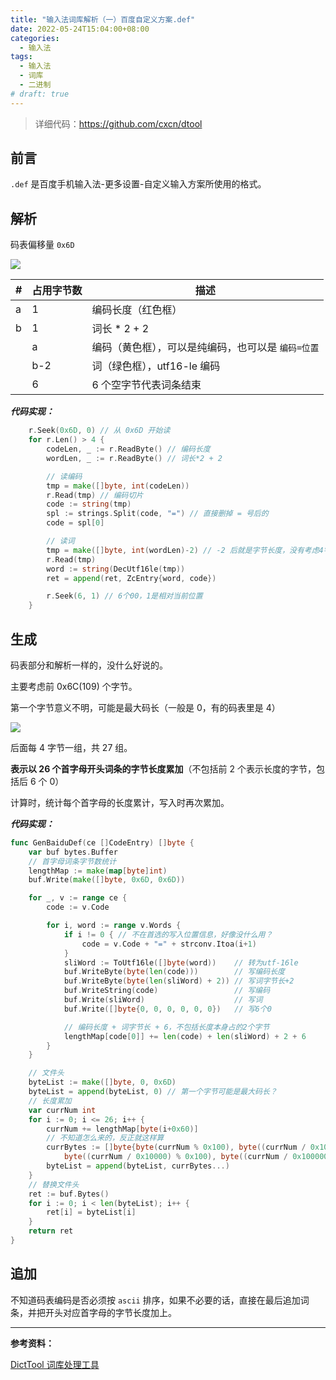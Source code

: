 ```yaml
---
title: "输入法词库解析（一）百度自定义方案.def"
date: 2022-05-24T15:04:00+08:00
categories:
  - 输入法
tags:
  - 输入法
  - 词库
  - 二进制
# draft: true
---
```


> 详细代码：<https://github.com/cxcn/dtool>

## 前言

`.def` 是百度手机输入法-更多设置-自定义输入方案所使用的格式。

## 解析

码表偏移量 `0x6D`

![](https://tucang.cc/api/image/show/3ab4d59dda60d731eb6ddb55c7694bd5)

| #   | 占用字节数 | 描述                                               |
| --- | ---------- | -------------------------------------------------- |
| a   | 1          | 编码长度（红色框）                                 |
| b   | 1          | 词长 \* 2 + 2                                      |
|     | a          | 编码（黄色框），可以是纯编码，也可以是 `编码=位置` |
|     | b-2        | 词（绿色框），utf16-le 编码                        |
|     | 6          | 6 个空字节代表词条结束                             |

**_代码实现：_**

```go
    r.Seek(0x6D, 0) // 从 0x6D 开始读
    for r.Len() > 4 {
        codeLen, _ := r.ReadByte() // 编码长度
        wordLen, _ := r.ReadByte() // 词长*2 + 2

        // 读编码
        tmp = make([]byte, int(codeLen))
        r.Read(tmp) // 编码切片
        code := string(tmp)
        spl := strings.Split(code, "=") // 直接删掉 = 号后的
        code = spl[0]

        // 读词
        tmp = make([]byte, int(wordLen)-2) // -2 后就是字节长度，没有考虑4字节的情况
        r.Read(tmp)
        word := string(DecUtf16le(tmp))
        ret = append(ret, ZcEntry{word, code})

        r.Seek(6, 1) // 6个00，1是相对当前位置
    }
```

## 生成

码表部分和解析一样的，没什么好说的。

主要考虑前 0x6C(109) 个字节。

第一个字节意义不明，可能是最大码长（一般是 0，有的码表里是 4）

![](https://tucang.cc/api/image/show/0af196fdd73d7d06ae6d74f3dcab8394)

后面每 4 字节一组，共 27 组。

**表示以 26 个首字母开头词条的字节长度累加**（不包括前 2 个表示长度的字节，包括后 6 个 0）

计算时，统计每个首字母的长度累计，写入时再次累加。

**_代码实现：_**

```go
func GenBaiduDef(ce []CodeEntry) []byte {
    var buf bytes.Buffer
    // 首字母词条字节数统计
    lengthMap := make(map[byte]int)
    buf.Write(make([]byte, 0x6D, 0x6D))

    for _, v := range ce {
        code := v.Code

        for i, word := range v.Words {
            if i != 0 { // 不在首选的写入位置信息，好像没什么用？
                code = v.Code + "=" + strconv.Itoa(i+1)
            }
            sliWord := ToUtf16le([]byte(word))    // 转为utf-16le
            buf.WriteByte(byte(len(code)))        // 写编码长度
            buf.WriteByte(byte(len(sliWord) + 2)) // 写词字节长+2
            buf.WriteString(code)                 // 写编码
            buf.Write(sliWord)                    // 写词
            buf.Write([]byte{0, 0, 0, 0, 0, 0})   // 写6个0

            // 编码长度 + 词字节长 + 6，不包括长度本身占的2个字节
            lengthMap[code[0]] += len(code) + len(sliWord) + 2 + 6
        }
    }

    // 文件头
    byteList := make([]byte, 0, 0x6D)
    byteList = append(byteList, 0) // 第一个字节可能是最大码长？
    // 长度累加
    var currNum int
    for i := 0; i <= 26; i++ {
        currNum += lengthMap[byte(i+0x60)]
        // 不知道怎么来的，反正就这样算
        currBytes := []byte{byte(currNum % 0x100), byte((currNum / 0x100) % 0x100),
            byte((currNum / 0x10000) % 0x100), byte((currNum / 0x1000000) % 0x100)}
        byteList = append(byteList, currBytes...)
    }
    // 替换文件头
    ret := buf.Bytes()
    for i := 0; i < len(byteList); i++ {
        ret[i] = byteList[i]
    }
    return ret
}
```

## 追加

不知道码表编码是否必须按 `ascii` 排序，如果不必要的话，直接在最后追加词条，并把开头对应首字母的字节长度加上。

---

**参考资料：**

[DictTool 词库处理工具](https://github.com/asd2fque1/DictTool)
